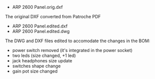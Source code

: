 - ARP 2600 Panel.orig.dxf

The original DXF converted from Patroche PDF

- ARP 2600 Panel.edited.dxf
- ARP 2600 Panel.edited.dwg

The DWG and DXF files edited to accomodate the changes in the BOM:

- power switch removed (it's integrated in the power socket)
- two leds (size changed, +1 led)
- jack headphones size update
- switches shape change
- gain pot size changed
